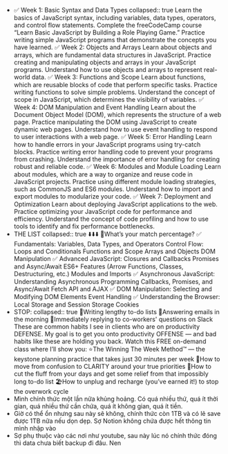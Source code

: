 - ✅ Week 1: Basic Syntax and Data Types
  collapsed:: true
  Learn the basics of JavaScript syntax, including variables, data types, operators, and control flow statements.
  Complete the freeCodeCamp course “Learn Basic JavaScript by Building a Role Playing Game.”
  Practice writing simple JavaScript programs that demonstrate the concepts you have learned.
  ✅ Week 2: Objects and Arrays
  Learn about objects and arrays, which are fundamental data structures in JavaScript.
  Practice creating and manipulating objects and arrays in your JavaScript programs.
  Understand how to use objects and arrays to represent real-world data.
  ✅ Week 3: Functions and Scope
  Learn about functions, which are reusable blocks of code that perform specific tasks.
  Practice writing functions to solve simple problems.
  Understand the concept of scope in JavaScript, which determines the visibility of variables.
  ✅ Week 4: DOM Manipulation and Event Handling
  Learn about the Document Object Model (DOM), which represents the structure of a web page.
  Practice manipulating the DOM using JavaScript to create dynamic web pages.
  Understand how to use event handling to respond to user interactions with a web page.
  ✅ Week 5: Error Handling
  Learn how to handle errors in your JavaScript programs using try-catch blocks.
  Practice writing error handling code to prevent your programs from crashing.
  Understand the importance of error handling for creating robust and reliable code.
  ✅ Week 6: Modules and Module Loading
  Learn about modules, which are a way to organize and reuse code in JavaScript projects.
  Practice using different module loading strategies, such as CommonJS and ES6 modules.
  Understand how to import and export modules to modularize your code.
  ✅ Week 7: Deployment and Optimization
  Learn about deploying JavaScript applications to the web.
  Practice optimizing your JavaScript code for performance and efficiency.
  Understand the concept of code profiling and how to use tools to identify and fix performance bottlenecks.
- THE LIST
  collapsed:: true
  ⬇️⬇️⬇️
  📌What’s your match percentage?
  ✅ Fundamentals:
  Variables, Data Types, and Operators
  Control Flow: Loops and Conditionals
  Functions and Scope
  Arrays and Objects
  DOM Manipulation
  ✅ Advanced JavaScript:
  Closures and Callbacks
  Promises and Async/Await
  ES6+ Features (Arrow Functions, Classes, Destructuring, etc.)
  Modules and Imports
  ✅ Asynchronous JavaScript:
  Understanding Asynchronous Programming
  Callbacks, Promises, and Async/Await
  Fetch API and AJAX
  ✅ DOM Manipulation:
  Selecting and Modifying DOM Elements
  Event Handling
  ✅ Understanding the Browser:
  Local Storage and Session Storage
  Cookies
- STOP: 
  collapsed:: true
  🛑Writing lengthy to-do lists
  🛑Answering emails in the morning 
  🛑Immediately replying to co-workers' questions on Slack 
  These are common habits I see in clients who are on productivity DEFENSE. My goal is to get you onto productivity OFFENSE — and bad habits like these are holding you back. 
  Watch this FREE on-demand class where I’ll show you: 
  ⭐️The Winning The Week Method™️ — the keystone planning practice that takes just 30 minutes per week
  💪How to move from confusion to CLARITY around your true priorities
  📝How to cut the fluff from your days and get some relief from that impossibly long to-do list
  🏖How to unplug and recharge (you’ve earned it!) to stop the overwork cycle
- Mình chính thức một lần nữa khủng hoảng. Có quá nhiều thứ, quá ít thời gian, quá nhiều thứ cần chứa, quá ít không gian, quá ít tiền.
- Giờ có thể ổn nhưng sau này sẽ không, chính thức còn 1TB và có lẽ save được 1TB nữa nếu dọn dẹp. Sợ Notion không chứa được hết thông tin mình nhập vào
- Sợ phụ thuộc vào các nơi như youtube, sau này lúc nó chính thức đóng thì data chưa biết backup đi đâu. Nen